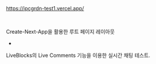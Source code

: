 https://ipcgrdn-test1.vercel.app/

<br />

Create-Next-App을 활용한 루트 페이지 레이아웃 <br /> 
+  <br />
LiveBlocks의 Live Comments 기능을 이용한 실시간 채팅 테스트.

